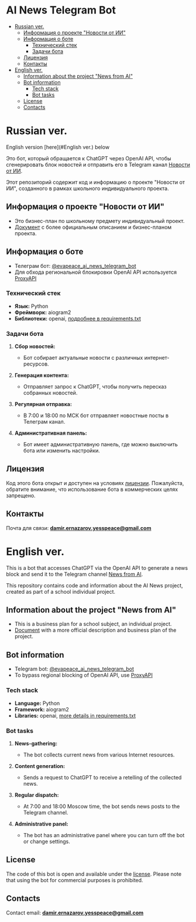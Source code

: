 # AI News Telegram Bot


- [Russian ver.](#russian-ver)
  - [Информация о проекте "Новости от ИИ"](#информация-о-проекте-новости-от-ии)
  - [Информация о боте](#информация-о-боте)
    - [Технический стек](#технический-стек)
    - [Задачи бота](#задачи-бота)
  - [Лицензия](#лицензия)
  - [Контакты](#контакты)
- [English ver.](#english-ver)
  - [Information about the project "News from AI"](#information-about-the-project-news-from-ai)
  - [Bot information](#bot-information)
    - [Tech stack](#tech-stack)
    - [Bot tasks](#bot-tasks)
  - [License](#license)
  - [Contacts](#contacts)

# Russian ver.

English version [here](#English ver.) below

Это бот, который обращается к ChatGPT через OpenAI API, чтобы сгенерировать блок новостей и отправить его в Telegram канал [Новости от ИИ](https://t.me/NewsFromAIEvaPeace).

Этот репозиторий содержит код и информацию о проекте "Новости от ИИ", созданного в рамках школьного индивидуального проекта.

## Информация о проекте "Новости от ИИ"

- Это бизнес-план по школьному предмету индивидуальный проект.
- [Документ](https://docs.google.com/document/d/18fA1kwcifghY0xOPMk-2DYOgHAz882B37qK2h6nqXR0/edit?usp=sharing) с более официальным описанием и бизнес-планом проекта.

## Информация о боте

- Телеграм бот: [@evapeace_ai_news_telegram_bot](https://t.me/evapeace_ai_news_telegram_bot)
- Для обхода региональной блокировки OpenAI API используется [ProxyAPI](https://proxyapi.ru/)

### Технический стек

- **Язык:** Python
- **Фреймворк:** aiogram2
- **Библиотеки:** openai, [подробнее в requirements.txt](https://github.com/EvaPeace/ai-news-telegram-bot/blob/main/requirements.txt)

### Задачи бота

1. **Сбор новостей:**
   - Бот собирает актуальные новости с различных интернет-ресурсов.

2. **Генерация контента:**
   - Отправляет запрос к ChatGPT, чтобы получить пересказ собранных новостей.

3. **Регулярная отправка:**
   - В 7:00 и 18:00 по МСК бот отправляет новостные посты в Телеграм канал.

4. **Административная панель:**
   - Бот имеет административную панель, где можно выключить бота или изменить настройки.

## Лицензия

Код этого бота открыт и доступен на условиях [лицензии](https://github.com/EvaPeace/ai-news-telegram-bot/blob/main/LICENSE.md). Пожалуйста, обратите внимание, что использование бота в коммерческих целях запрещено.

## Контакты

Почта для связи: **damir.ernazarov.yesspeace@gmail.com**

# English ver.

This is a bot that accesses ChatGPT via the OpenAI API to generate a news block and send it to the Telegram channel [News from AI](https://t.me/NewsFromAIEvaPeace).

This repository contains code and information about the AI News project, created as part of a school individual project.

## Information about the project "News from AI"

- This is a business plan for a school subject, an individual project.
- [Document](https://docs.google.com/document/d/18fA1kwcifghY0xOPMk-2DYOgHAz882B37qK2h6nqXR0/edit?usp=sharing) with a more official description and business plan of the project.

## Bot information

- Telegram bot: [@evapeace_ai_news_telegram_bot](https://t.me/evapeace_ai_news_telegram_bot)
- To bypass regional blocking of OpenAI API, use [ProxyAPI](https://proxyapi.ru/)

### Tech stack

- **Language:** Python
- **Framework:** aiogram2
- **Libraries:** openai, [more details in requirements.txt](https://github.com/EvaPeace/ai-news-telegram-bot/blob/main/requirements.txt)

### Bot tasks

1. **News-gathering:**
    - The bot collects current news from various Internet resources.

2. **Content generation:**
    - Sends a request to ChatGPT to receive a retelling of the collected news.

3. **Regular dispatch:**
    - At 7:00 and 18:00 Moscow time, the bot sends news posts to the Telegram channel.

4. **Administrative panel:**
    - The bot has an administrative panel where you can turn off the bot or change settings.

## License

The code of this bot is open and available under the [license](https://github.com/EvaPeace/ai-news-telegram-bot/blob/main/LICENSE.md). Please note that using the bot for commercial purposes is prohibited.

## Contacts

Contact email: **damir.ernazarov.yesspeace@gmail.com**


